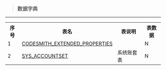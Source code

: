 > ### 数据字典

---
<table>
<th>序号</th><th>表名</th><th>表说明</th><th>表数据</th>
<tr><td>1</td><td><a href='5shu-ju-zi-dian/51biao-jie-gou.md#CODESMITH_EXTENDED_PROPERTIES'>CODESMITH_EXTENDED_PROPERTIES</a></td><td></td><td>N</td></tr>
<tr><td>2</td><td><a href='5shu-ju-zi-dian/51biao-jie-gou.md#SYS_ACCOUNTSET'>SYS_ACCOUNTSET</a></td><td>系统账套表</td><td>N</td></tr>
</table>
